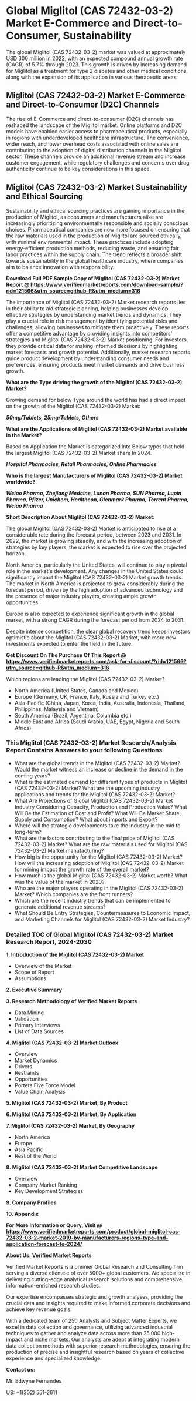 <h1>Global Miglitol (CAS 72432-03-2) Market E-Commerce and Direct-to-Consumer, Sustainability</h1><p class=""><p>The global Miglitol (CAS 72432-03-2) market was valued at approximately USD 300 million in 2022, with an expected compound annual growth rate (CAGR) of 5.7% through 2023. This growth is driven by increasing demand for Miglitol as a treatment for type 2 diabetes and other medical conditions, along with the expansion of its application in various therapeutic areas.</p><h2>Miglitol (CAS 72432-03-2) Market E-Commerce and Direct-to-Consumer (D2C) Channels</h2><p>The rise of E-Commerce and direct-to-consumer (D2C) channels has reshaped the landscape of the Miglitol market. Online platforms and D2C models have enabled easier access to pharmaceutical products, especially in regions with underdeveloped healthcare infrastructure. The convenience, wider reach, and lower overhead costs associated with online sales are contributing to the adoption of digital distribution channels in the Miglitol sector. These channels provide an additional revenue stream and increase customer engagement, while regulatory challenges and concerns over drug authenticity continue to be key considerations in this space.</p><h2>Miglitol (CAS 72432-03-2) Market Sustainability and Ethical Sourcing</h2><p>Sustainability and ethical sourcing practices are gaining importance in the production of Miglitol, as consumers and manufacturers alike are increasingly prioritizing environmentally responsible and socially conscious choices. Pharmaceutical companies are now more focused on ensuring that the raw materials used in the production of Miglitol are sourced ethically, with minimal environmental impact. These practices include adopting energy-efficient production methods, reducing waste, and ensuring fair labor practices within the supply chain. The trend reflects a broader shift towards sustainability in the global healthcare industry, where companies aim to balance innovation with responsibility.</p></p><p class=""><strong>Download Full PDF Sample Copy of Miglitol (CAS 72432-03-2) Market Report @ <a href="https://www.verifiedmarketreports.com/download-sample/?rid=121566&utm_source=github-R&utm_medium=316" target="_blank">https://www.verifiedmarketreports.com/download-sample/?rid=121566&utm_source=github-R&utm_medium=316</a></strong></p><p>The importance of&nbsp;Miglitol (CAS 72432-03-2) Market research reports lies in their ability to aid strategic planning, helping businesses develop effective strategies by understanding market trends and dynamics. They play a crucial role in risk management by identifying potential risks and challenges, allowing businesses to mitigate them proactively. These reports offer a competitive advantage by providing insights into competitors' strategies and Miglitol (CAS 72432-03-2) Market positioning. For investors, they provide critical data for making informed decisions by highlighting market forecasts and growth potential. Additionally, market research reports guide product development by understanding consumer needs and preferences, ensuring products meet market demands and drive business growth.</p><p><strong>What are the&nbsp;Type driving the growth of the Miglitol (CAS 72432-03-2) Market?</strong></p><p id="" class="">Growing demand for below Type around the world has had a direct impact on the growth of the Miglitol (CAS 72432-03-2) Market:</p><p class=""><em><strong>50mg/Tablets, 25mg/Tablets, Others</strong></em></p><p class=""><strong>What are the&nbsp;Applications&nbsp;of Miglitol (CAS 72432-03-2) Market available in the Market?</strong></p><p id="" class="">Based on Application the Market is categorized into Below types that held the largest Miglitol (CAS 72432-03-2) Market share In 2024.</p><p class=""><em><strong>Hospital Pharmacies, Retail Pharmacies, Online Pharmacies</strong></em></p><p class=""><strong>Who is the largest Manufacturers of Miglitol (CAS 72432-03-2) Market worldwide?</strong></p><p><em><strong>Weiao Pharma, Zhejiang Medcine, Lunan Pharma, SUN Pharma, Lupin Pharma, Pfizer, Unichem, Healtheon, Glenmark Pharma, Torrent Pharma, Weiao Pharma</strong></em></p><p id="" class=""><strong>Short Description About Miglitol (CAS 72432-03-2) Market:</strong></p><p>The global Miglitol (CAS 72432-03-2) Market is anticipated to rise at a considerable rate during the forecast period, between 2023 and 2031. In 2022, the market is growing steadily, and with the increasing adoption of strategies by key players, the market is expected to rise over the projected horizon.</p><p>North America, particularly the United States, will continue to play a pivotal role in the market's development. Any changes in the United States could significantly impact the Miglitol (CAS 72432-03-2) Market growth trends. The market in North America is projected to grow considerably during the forecast period, driven by the high adoption of advanced technology and the presence of major industry players, creating ample growth opportunities.</p><p>Europe is also expected to experience significant growth in the global market, with a strong CAGR during the forecast period from 2024 to 2031.</p><p>Despite intense competition, the clear global recovery trend keeps investors optimistic about the Miglitol (CAS 72432-03-2) Market, with more new investments expected to enter the field in the future.</p><p id="" class=""><strong>Get Discount On The Purchase Of This Report @ <a href="https://www.verifiedmarketreports.com/ask-for-discount/?rid=121566?utm_source=github-R&utm_medium=316" target="_blank">https://www.verifiedmarketreports.com/ask-for-discount/?rid=121566?utm_source=github-R&utm_medium=316</a></strong></p><p class="">Which regions are leading the Miglitol (CAS 72432-03-2) Market?</p><ul><li>North America (United States, Canada and Mexico)</li><li>Europe (Germany, UK, France, Italy, Russia and Turkey etc.)</li><li>Asia-Pacific (China, Japan, Korea, India, Australia, Indonesia, Thailand, Philippines, Malaysia and Vietnam)</li><li>South America (Brazil, Argentina, Columbia etc.)</li><li>Middle East and Africa (Saudi Arabia, UAE, Egypt, Nigeria and South Africa)</li></ul><h3 id="" class="">This Miglitol (CAS 72432-03-2) Market Research/Analysis Report Contains Answers to your following Questions</h3><ul><li>What are the global trends in the Miglitol (CAS 72432-03-2) Market? Would the market witness an increase or decline in the demand in the coming years?</li><li>What is the estimated demand for different types of products in Miglitol (CAS 72432-03-2) Market? What are the upcoming industry applications and trends for the Miglitol (CAS 72432-03-2) Market?</li><li>What Are Projections of Global Miglitol (CAS 72432-03-2) Market Industry Considering Capacity, Production and Production Value? What Will Be the Estimation of Cost and Profit? What Will Be Market Share, Supply and Consumption? What about imports and Export?</li><li>Where will the strategic developments take the industry in the mid to long-term?</li><li>What are the factors contributing to the final price of Miglitol (CAS 72432-03-2) Market? What are the raw materials used for Miglitol (CAS 72432-03-2) Market manufacturing?</li><li>How big is the opportunity for the Miglitol (CAS 72432-03-2) Market? How will the increasing adoption of Miglitol (CAS 72432-03-2) Market for mining impact the growth rate of the overall market?</li><li>How much is the global Miglitol (CAS 72432-03-2) Market worth? What was the value of the market In 2020?</li><li>Who are the major players operating in the Miglitol (CAS 72432-03-2) Market? Which companies are the front runners?</li><li>Which are the recent industry trends that can be implemented to generate additional revenue streams?</li><li>What Should Be Entry Strategies, Countermeasures to Economic Impact, and Marketing Channels for Miglitol (CAS 72432-03-2) Market Industry?</li></ul><h3 id="" class="">Detailed TOC of Global Miglitol (CAS 72432-03-2) Market Research Report, 2024-2030</h3><p id="" class=""><strong>1. Introduction of the Miglitol (CAS 72432-03-2) Market</strong></p><ul><li>Overview of the Market</li><li>Scope of Report</li><li>Assumptions</li></ul><p id="" class=""><strong>2. Executive Summary</strong></p><p id="" class=""><strong>3. Research Methodology of Verified Market Reports</strong></p><ul><li>Data Mining</li><li>Validation</li><li>Primary Interviews</li><li>List of Data Sources</li></ul><p id="" class=""><strong>4. Miglitol (CAS 72432-03-2) Market Outlook</strong></p><ul><li>Overview</li><li>Market Dynamics</li><li>Drivers</li><li>Restraints</li><li>Opportunities</li><li>Porters Five Force Model</li><li>Value Chain Analysis</li></ul><p id="" class=""><strong>5. Miglitol (CAS 72432-03-2) Market, By Product</strong></p><p id="" class=""><strong>6. Miglitol (CAS 72432-03-2) Market, By Application</strong></p><p id="" class=""><strong>7. Miglitol (CAS 72432-03-2) Market, By Geography</strong></p><ul><li>North America</li><li>Europe</li><li>Asia Pacific</li><li>Rest of the World</li></ul><p id="" class=""><strong>8. Miglitol (CAS 72432-03-2) Market Competitive Landscape</strong></p><ul><li>Overview</li><li>Company Market Ranking</li><li>Key Development Strategies</li></ul><p id="" class=""><strong>9. Company Profiles</strong></p><p id="" class=""><strong>10. Appendix</strong></p><p id="" class=""><strong>For More Information or Query, Visit @ <a href="https://www.verifiedmarketreports.com/product/global-miglitol-cas-72432-03-2-market-2019-by-manufacturers-regions-type-and-application-forecast-to-2024/" target="_blank">https://www.verifiedmarketreports.com/product/global-miglitol-cas-72432-03-2-market-2019-by-manufacturers-regions-type-and-application-forecast-to-2024/</a></strong></p><p id="" class=""><strong>About Us: Verified Market Reports</strong></p><p id="" class="">Verified Market Reports is a premier Global Research and Consulting firm serving a diverse clientele of over 5000+ global customers. We specialize in delivering cutting-edge analytical research solutions and comprehensive information-enriched research studies.</p><p id="" class="">Our expertise encompasses strategic and growth analyses, providing the crucial data and insights required to make informed corporate decisions and achieve key revenue goals.</p><p id="" class="">With a dedicated team of 250 Analysts and Subject Matter Experts, we excel in data collection and governance, utilizing advanced industrial techniques to gather and analyze data across more than 25,000 high-impact and niche markets. Our analysts are adept at integrating modern data collection methods with superior research methodologies, ensuring the production of precise and insightful research based on years of collective experience and specialized knowledge.</p><p id="" class=""><strong>Contact us:</strong></p><p id="" class="">Mr. Edwyne Fernandes</p><p id="" class="">US: +1(302) 551-2611</p>